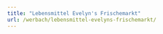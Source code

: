 ```yaml
---
title: "Lebensmittel Evelyn's Frischemarkt"
url: /werbach/lebensmittel-evelyns-frischemarkt/
---
```

